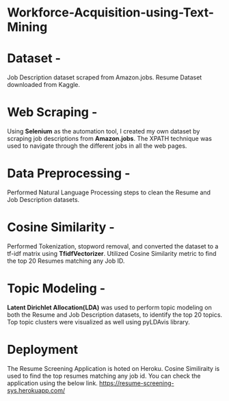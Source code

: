 # Workforce-Acquisition-using-Text-Mining

# Dataset -
Job Description dataset scraped from Amazon.jobs.
Resume Dataset downloaded from Kaggle.

# Web Scraping - 
Using **Selenium** as the automation tool, I created my own dataset by scraping job descriptions from **Amazon.jobs**. The XPATH technique was used to navigate through the different jobs in all the web pages.

# Data Preprocessing - 
Performed Natural Language Processing steps to clean the Resume and Job Description datasets.

# Cosine Similarity - 
Performed Tokenization, stopword removal, and converted the dataset to a tf-idf matrix using **TfidfVectorizer**. Utilized Cosine Similarity metric to find the top 20 Resumes matching any Job ID.

# Topic Modeling - 
**Latent Dirichlet Allocation(LDA)** was used to perform topic modeling on both the Resume and Job Description datasets, to identify the top 20 topics. Top topic clusters were visualized as well using pyLDAvis library.

# Deployment
The Resume Screening Application is hoted on Heroku. Cosine Similiraity is used to find the top resumes matching any job id. You can check the application using the below link.
https://resume-screening-sys.herokuapp.com/
